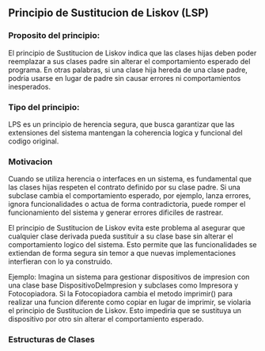 ## Principio de Sustitucion de Liskov (LSP)

### Proposito del principio:
El principio de Sustitucion de Liskov indica que las clases hijas deben poder reemplazar a sus clases padre sin alterar el comportamiento esperado del programa. En otras palabras, si una clase hija hereda de una clase padre, podria usarse en lugar de padre sin causar errores ni comportamientos inesperados.

### Tipo del principio:
LPS es un principio de herencia segura, que busca garantizar que las extensiones del sistema mantengan la coherencia logica y funcional del codigo original.

### Motivacion
Cuando se utiliza herencia o interfaces en un sistema, es fundamental que las clases hijas respeten el contrato definido por su clase padre. Si una subclase cambia el comportamiento esperado, por ejemplo, lanza errores, ignora funcionalidades o actua de forma contradictoria, puede romper el funcionamiento del sistema y generar errores dificiles de rastrear.

El principio de Sustitucion de Liskov evita este problema al asegurar que cualquier clase derivada pueda sustituir a su clase base sin alterar el comportamiento logico del sistema. Esto permite que las funcionalidades se extiendan de forma segura sin temor a que nuevas implementaciones interfieran con lo ya construido.

Ejemplo: Imagina un sistema para gestionar dispositivos de impresion con una clase base DispositivoDeImpresion y subclases como Impresora y Fotocopiadora. Si la Fotocopiadora cambia el metodo imprimir() para realizar una funcion diferente como copiar en lugar de imprimir, se violaria el principio de Sustitucion de Liskov. Esto impediria que se sustituya un dispositivo por otro sin alterar el comportamiento esperado.

### Estructuras de Clases
